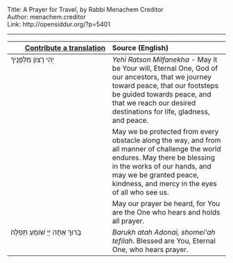 <html>
<head></head>
<body>
Title: A Prayer for Travel, by Rabbi Menachem Creditor<br />
Author: menachem.creditor<br />
Link: http://opensiddur.org/?p=5401
<p />
<hr />

<table style="margin-left: auto;margin-right: auto;" class="draggable">
<thead><tr><th id="x" style="text-align: right;"><a href="https://opensiddur.org/contributing/upload/">Contribute a translation</a></th><th style="text-align: left;">Source (English)</th></tr></thead>
<tbody>
<tr>
<td style="vertical-align:top;" width="46%">
<div class="liturgy"><span lang="he">
יְהִי רָצוֹן מִלְּפָנֶיךָ
</span></div>
</td>
 
<td style="vertical-align:top;" width="53%">
<div class="english">
<em>Yehi Ratson Milfanekha</em> - 
May it be Your will, Eternal One, God of our ancestors, 
that we journey toward peace, 
that our footsteps be guided towards peace, 
and that we reach our desired destinations for life, gladness, and peace. 
</div></td></tr>


<tr><td style="vertical-align:top;" width="46%">
<div class="liturgy"><span lang="he">

</span></div></td>
 
<td style="vertical-align:top;" width="53%">
<div class="english">
May we be protected from every obstacle along the way, 
and from all manner of challenge the world endures. 
May there be blessing in the works of our hands, 
and may we be granted peace, kindness, and mercy 
in the eyes of all who see us. 
</div></td></tr>


<tr><td style="vertical-align:top;" width="46%">
<div class="liturgy"><span lang="he">

</span></div></td>
 
<td style="vertical-align:top;" width="53%">
<div class="english">
May our prayer be heard, 
for You are the One who hears and holds all prayer. 
</div></td></tr>


<tr><td style="vertical-align:top;" width="46%">
<div class="liturgy"><span lang="he">
בָּרוּךְ אַתָּה יְיָ שׁוֹמֵעַ תְּפִלָּה׃
</span></div></td>
 
<td style="vertical-align:top;" width="53%">
<div class="english">
<em>Barukh atah Adonai, shomei'ah tefilah</em>. 
Blessed are You, Eternal One, who hears prayer.
</div></td>
</tr>
</tbody></table>
</body>
</html>